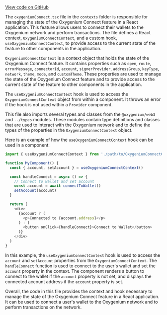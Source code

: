 [View code on GitHub](https://github.com/oxygenium-network/oxygenium-web3/.autodoc/docs/json/packages/web3-react/src/contexts)

The `oxygeniumConnect.tsx` file in the `contexts` folder is responsible for managing the state of the Oxygenium Connect feature in a React application. This feature allows users to connect their wallets to the Oxygenium network and perform transactions. The file defines a React context, `OxygeniumConnectContext`, and a custom hook, `useOxygeniumConnectContext`, to provide access to the current state of the feature to other components in the application.

`OxygeniumConnectContext` is a context object that holds the state of the Oxygenium Connect feature. It contains properties such as `open`, `route`, `errorMessage`, `connectorId`, `account`, `signerProvider`, `addressGroup`, `keyType`, `network`, `theme`, `mode`, and `customTheme`. These properties are used to manage the state of the Oxygenium Connect feature and to provide access to the current state of the feature to other components in the application.

The `useOxygeniumConnectContext` hook is used to access the `OxygeniumConnectContext` object from within a component. It throws an error if the hook is not used within a `Provider` component.

This file also imports several types and classes from the `@oxygenium/web3` and `../types` modules. These modules contain type definitions and classes that are used to interact with the Oxygenium network and to define the types of the properties in the `OxygeniumConnectContext` object.

Here is an example of how the `useOxygeniumConnectContext` hook can be used in a component:

```javascript
import { useOxygeniumConnectContext } from './path/to/OxygeniumConnectContext'

function MyComponent() {
  const { account, setAccount } = useOxygeniumConnectContext()

  const handleConnect = async () => {
    // Connect to wallet and set account
    const account = await connectToWallet()
    setAccount(account)
  }

  return (
    <div>
      {account ? (
        <p>Connected to {account.address}</p>
      ) : (
        <button onClick={handleConnect}>Connect to Wallet</button>
      )}
    </div>
  )
}
```

In this example, the `useOxygeniumConnectContext` hook is used to access the `account` and `setAccount` properties from the `OxygeniumConnectContext`. The `handleConnect` function is used to connect to the user's wallet and set the `account` property in the context. The component renders a button to connect to the wallet if the `account` property is not set, and displays the connected account address if the `account` property is set.

Overall, the code in this file provides the context and hook necessary to manage the state of the Oxygenium Connect feature in a React application. It can be used to connect a user's wallet to the Oxygenium network and to perform transactions on the network.
